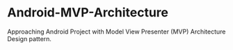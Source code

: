 # Android-MVP-Architecture

Approaching Android Project with Model View Presenter (MVP) Architecture Design pattern.
